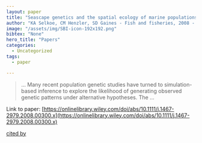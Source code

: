 ```yaml
---
layout: paper
title: "Seascape genetics and the spatial ecology of marine populations"
author: "KA Selkoe, CM Henzler, SD Gaines - Fish and fisheries, 2008 - Wiley Online Library"
image: "/assets/img/SBI-icon-192x192.png"
bibtex: "None"
hero_title: "Papers"
categories:
  - Uncategorized
tags:
  - paper

---
```

>… Many recent population genetic studies have turned to simulation-based inference to explore the likelihood of generating observed genetic patterns under alternative hypotheses. The …

Link to paper: [https://onlinelibrary.wiley.com/doi/abs/10.1111/j.1467-2979.2008.00300.x](https://onlinelibrary.wiley.com/doi/abs/10.1111/j.1467-2979.2008.00300.x)

[cited by](https://scholar.google.com/scholar?cites=15454853611887808303&as_sdt=2005&sciodt=0,5&hl=en&num=20)
